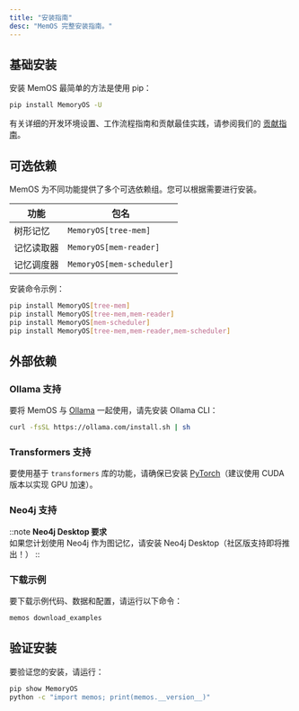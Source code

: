 ```yaml
---
title: "安装指南"
desc: "MemOS 完整安装指南。"
---
```


## 基础安装

安装 MemOS 最简单的方法是使用 pip：

```bash
pip install MemoryOS -U
```

有关详细的开发环境设置、工作流程指南和贡献最佳实践，请参阅我们的 [贡献指南](/contribution/overview)。

## 可选依赖

MemOS 为不同功能提供了多个可选依赖组。您可以根据需要进行安装。

| 功能       | 包名                      |
| ---------- | ------------------------- |
| 树形记忆   | `MemoryOS[tree-mem]`      |
| 记忆读取器 | `MemoryOS[mem-reader]`    |
| 记忆调度器 | `MemoryOS[mem-scheduler]` |

安装命令示例：

```bash
pip install MemoryOS[tree-mem]
pip install MemoryOS[tree-mem,mem-reader]
pip install MemoryOS[mem-scheduler]
pip install MemoryOS[tree-mem,mem-reader,mem-scheduler]
```

## 外部依赖

### Ollama 支持

要将 MemOS 与 [Ollama](https://ollama.com/) 一起使用，请先安装 Ollama CLI：

```bash
curl -fsSL https://ollama.com/install.sh | sh
```

### Transformers 支持

要使用基于 `transformers` 库的功能，请确保已安装 [PyTorch](https://pytorch.org/get-started/locally/)（建议使用 CUDA 版本以实现 GPU 加速）。

### Neo4j 支持

::note
**Neo4j Desktop 要求**<br>如果您计划使用 Neo4j 作为图记忆，请安装 Neo4j Desktop（社区版支持即将推出！）
::

### 下载示例

要下载示例代码、数据和配置，请运行以下命令：

```bash
memos download_examples
```

## 验证安装

要验证您的安装，请运行：

```bash
pip show MemoryOS
python -c "import memos; print(memos.__version__)"
```
